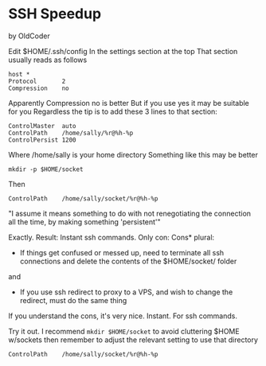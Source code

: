 # SSH Speedup
by OldCoder

Edit $HOME/.ssh/config
In the settings section at the top
That section usually reads as follows
```
host *
Protocol       2
Compression    no
```

Apparently Compression no is better
But if you use yes it may be suitable for you
Regardless the tip is
to add these 3 lines to that section:

```
ControlMaster  auto
ControlPath    /home/sally/%r@%h-%p
ControlPersist 1200
```

Where /home/sally is your home directory
Something like this may be better
```
mkdir -p $HOME/socket
```

Then

```
ControlPath    /home/sally/socket/%r@%h-%p
```

<Poikilos> "I assume it means something to do with not renegotiating
the connection all the time, by making something 'persistent'"

Exactly. Result: Instant ssh commands.
Only con:
Cons* plural:
* If things get confused or messed up, need to terminate all ssh connections and delete the contents of the $HOME/socket/ folder

and
* If you use ssh redirect to proxy to a VPS, and wish to change the redirect, must do the same thing

If you understand the cons, it's very nice.
Instant.
For ssh commands.

Try it out. I recommend `mkdir $HOME/socket`
to avoid cluttering $HOME w/sockets
then remember to adjust the relevant setting to use that directory
```
ControlPath    /home/sally/socket/%r@%h-%p
```
